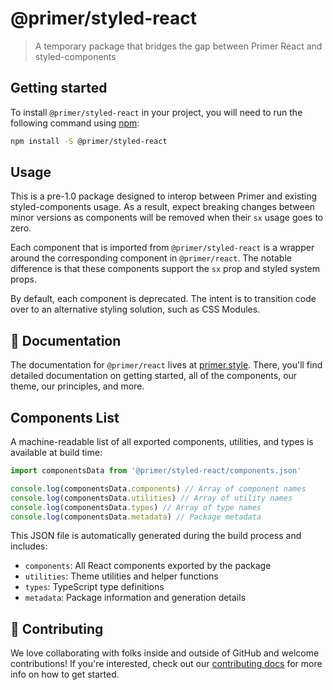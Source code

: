 # @primer/styled-react

> A temporary package that bridges the gap between Primer React and styled-components

## Getting started

To install `@primer/styled-react` in your project, you will need to run the following
command using [npm](https://www.npmjs.com/):

```bash
npm install -S @primer/styled-react
```

## Usage

This is a pre-1.0 package designed to interop between Primer and existing
styled-components usage. As a result, expect breaking changes between minor
versions as components will be removed when their `sx` usage goes to zero.

Each component that is imported from `@primer/styled-react` is a wrapper around
the corresponding component in `@primer/react`. The notable difference is that
these components support the `sx` prop and styled system props.

By default, each component is deprecated. The intent is to transition code over
to an alternative styling solution, such as CSS Modules.

## 📖 Documentation

The documentation for `@primer/react` lives at [primer.style](https://primer.style). There, you'll find detailed documentation on getting started, all of the components, our theme, our principles, and more.

## Components List

A machine-readable list of all exported components, utilities, and types is available at build time:

```javascript
import componentsData from '@primer/styled-react/components.json'

console.log(componentsData.components) // Array of component names
console.log(componentsData.utilities) // Array of utility names
console.log(componentsData.types) // Array of type names
console.log(componentsData.metadata) // Package metadata
```

This JSON file is automatically generated during the build process and includes:

- `components`: All React components exported by the package
- `utilities`: Theme utilities and helper functions
- `types`: TypeScript type definitions
- `metadata`: Package information and generation details

## 🙌 Contributing

We love collaborating with folks inside and outside of GitHub and welcome contributions! If you're interested, check out our [contributing docs](contributor-docs/CONTRIBUTING.md) for more info on how to get started.
